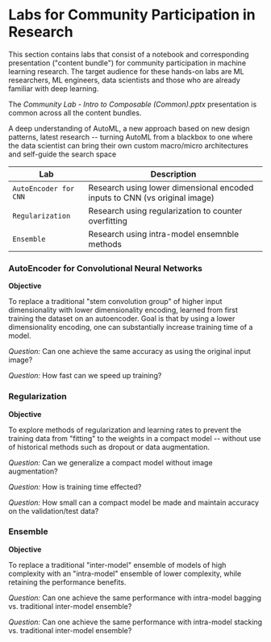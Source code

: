 # Labs for Community Participation in Research

This section contains labs that consist of a notebook and corresponding presentation ("content bundle") for community participation in machine learning research. The target audience for these hands-on labs are ML researchers, ML engineers, data scientists and those who are already familiar with deep learning.

The *Community Lab - Intro to Composable (Common).pptx* presentation is common across all the content bundles.

  A deep understanding of AutoML, a new approach based on new design patterns, latest research -- turning  AutoML from a blackbox to one where the data scientist can bring their own custom macro/micro architectures and self-guide the search space

| Lab | Description |
|-----|-------------|
| `AutoEncoder for CNN` | Research using lower dimensional encoded inputs to CNN (vs original image) |
| `Regularization` | Research using regularization to counter overfitting |
| `Ensemble` | Research using intra-model ensemnble methods |

### AutoEncoder for Convolutional Neural Networks

**Objective**

To replace a traditional "stem convolution group" of higher input dimensionality with lower dimensionality encoding, learned from first training the dataset on an autoencoder. Goal is that by using a lower dimensionality encoding, one can substantially increase training time of a model.

*Question:* Can one achieve the same accuracy as using the original input image?

*Question:* How fast can we speed up training?

### Regularization

**Objective**

To explore methods of regularization and learning rates to prevent the training data from "fitting" to the weights in a compact model -- without use of historical methods such as dropout or data augmentation.

*Question:* Can we generalize a compact model without image augmentation?

*Question:* How is training time effected?

*Question:* How small can a compact model be made and maintain accuracy on the validation/test data?

### Ensemble

**Objective**

To replace a traditional "inter-model" ensemble of models of high complexity with an "intra-model" ensemble of lower complexity, while retaining the performance benefits.

*Question:* Can one achieve the same performance with intra-model bagging vs. traditional inter-model ensemble?

*Question:* Can one achieve the same performance with intra-model stacking vs. traditional inter-model ensemble?
